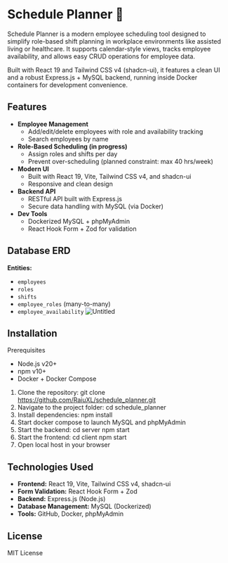 # Schedule Planner 📅
Schedule Planner is a modern employee scheduling tool designed to simplify role-based shift planning in workplace environments like assisted living or healthcare. It supports calendar-style views, tracks employee availability, and allows easy CRUD operations for employee data.

Built with React 19 and Tailwind CSS v4 (shadcn-ui), it features a clean UI and a robust Express.js + MySQL backend, running inside Docker containers for development convenience.

## Features
- **Employee Management**
  - Add/edit/delete employees with role and availability tracking
  - Search employees by name
- **Role-Based Scheduling (in progress)**
  - Assign roles and shifts per day
  - Prevent over-scheduling (planned constraint: max 40 hrs/week)
- **Modern UI**
  - Built with React 19, Vite, Tailwind CSS v4, and shadcn-ui
  - Responsive and clean design
- **Backend API**
  - RESTful API built with Express.js
  - Secure data handling with MySQL (via Docker)
- **Dev Tools**
  - Dockerized MySQL + phpMyAdmin
  - React Hook Form + Zod for validation

## Database ERD
**Entities:**  
- `employees`  
- `roles`  
- `shifts`  
- `employee_roles` (many-to-many)  
- `employee_availability`
![Untitled](https://github.com/user-attachments/assets/f00d776c-ac1b-4d3b-9fa3-97f688bf5422)

## Installation
Prerequisites
- Node.js v20+
- npm v10+
- Docker + Docker Compose

1. Clone the repository: git clone https://github.com/RaiuXL/schedule_planner.git
2. Navigate to the project folder: cd schedule_planner
3. Install dependencies: npm install
4. Start docker compose to launch MySQL and phpMyAdmin
5. Start the backend: cd server npm start
6. Start the frontend: cd client npm start
7. Open local host in your browser

## Technologies Used
- **Frontend:** React 19, Vite, Tailwind CSS v4, shadcn-ui
- **Form Validation:** React Hook Form + Zod
- **Backend:** Express.js (Node.js)
- **Database Management:** MySQL (Dockerized)
- **Tools:** GitHub, Docker, phpMyAdmin

## License
MIT License
